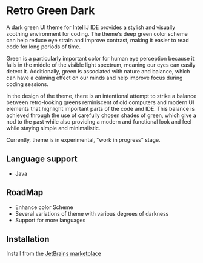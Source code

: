 # Retro Green Dark

<!-- Plugin description -->
A dark green UI theme for IntelliJ IDE provides a stylish and visually soothing environment for coding. The theme's deep green color scheme can help reduce eye strain and improve contrast, making it easier to read code for long periods of time.

Green is a particularly important color for human eye perception because it falls in the middle of the visible light spectrum, meaning our eyes can easily detect it. Additionally, green is associated with nature and balance, which can have a calming effect on our minds and help improve focus during coding sessions.

In the design of the theme, there is an intentional attempt to strike a balance between retro-looking greens reminiscent of old computers and modern UI elements that highlight important parts of the code and IDE. This balance is achieved through the use of carefully chosen shades of green, which give a nod to the past while also providing a modern and functional look and feel while staying simple and minimalistic.

Currently, theme is in experimental, "work in progress" stage.

<!-- Plugin description end -->

## Language support

 - Java

## RoadMap

 - Enhance color Scheme
 - Several variations of theme with various degrees of darkness
 - Support for more languages

## Installation

Install from the [JetBrains marketplace](https://plugins.jetbrains.com/plugin/21291-retro-pc-green-theme)

